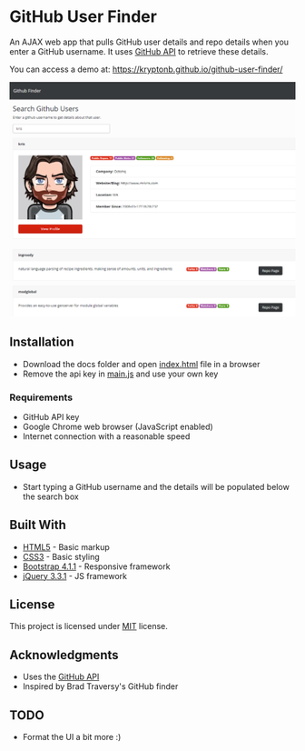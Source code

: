 # GitHub User Finder


An AJAX web app that pulls GitHub user details and repo details when you enter a GitHub username. It uses [GitHub API](https://developer.github.com/v3/) to retrieve these details.  
  
You can access a demo at: https://kryptonb.github.io/github-user-finder/ 

![User details](https://github.com/KryptonB/github-user-finder/blob/master/screenshots/results.PNG)

## Installation
* Download the docs folder and open [index.html](index.html) file in a browser
* Remove the api key in [main.js](js/main.js) and use your own key

### Requirements
* GitHub API key
* Google Chrome web browser (JavaScript enabled)
* Internet connection with a reasonable speed

## Usage
* Start typing a GitHub username and the details will be populated below the search box

## Built With
* [HTML5](https://en.wikipedia.org/wiki/HTML5) - Basic markup
* [CSS3](https://en.wikipedia.org/wiki/Cascading_Style_Sheets) - Basic styling
* [Bootstrap 4.1.1](https://getbootstrap.com/) - Responsive framework
* [jQuery 3.3.1](https://jquery.com/) - JS framework

## License
This project is licensed under [MIT](https://choosealicense.com/licenses/mit/) license.

## Acknowledgments
* Uses the [GitHub API](https://developer.github.com/v3/)
* Inspired by Brad Traversy's GitHub finder

## TODO
* Format the UI a bit more :) 

